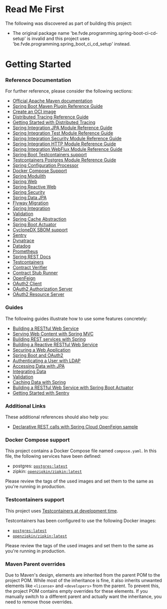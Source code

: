 # Read Me First

The following was discovered as part of building this project:

* The original package name 'be.fvde.programming.spring-boot-ci-cd-setup' is invalid and this project uses 'be.fvde.programming.spring_boot_ci_cd_setup' instead.

# Getting Started

### Reference Documentation

For further reference, please consider the following sections:

* [Official Apache Maven documentation](https://maven.apache.org/guides/index.html)
* [Spring Boot Maven Plugin Reference Guide](https://docs.spring.io/spring-boot/3.5.6/maven-plugin)
* [Create an OCI image](https://docs.spring.io/spring-boot/3.5.6/maven-plugin/build-image.html)
* [Distributed Tracing Reference Guide](https://docs.micrometer.io/tracing/reference/index.html)
* [Getting Started with Distributed Tracing](https://docs.spring.io/spring-boot/3.5.6/reference/actuator/tracing.html)
* [Spring Integration JPA Module Reference Guide](https://docs.spring.io/spring-integration/reference/jpa.html)
* [Spring Integration Test Module Reference Guide](https://docs.spring.io/spring-integration/reference/testing.html)
* [Spring Integration Security Module Reference Guide](https://docs.spring.io/spring-integration/reference/security.html)
* [Spring Integration HTTP Module Reference Guide](https://docs.spring.io/spring-integration/reference/http.html)
* [Spring Integration WebFlux Module Reference Guide](https://docs.spring.io/spring-integration/reference/webflux.html)
* [Spring Boot Testcontainers support](https://docs.spring.io/spring-boot/3.5.6/reference/testing/testcontainers.html#testing.testcontainers)
* [Testcontainers Postgres Module Reference Guide](https://java.testcontainers.org/modules/databases/postgres/)
* [Spring Configuration Processor](https://docs.spring.io/spring-boot/3.5.6/specification/configuration-metadata/annotation-processor.html)
* [Docker Compose Support](https://docs.spring.io/spring-boot/3.5.6/reference/features/dev-services.html#features.dev-services.docker-compose)
* [Spring Modulith](https://docs.spring.io/spring-modulith/reference/)
* [Spring Web](https://docs.spring.io/spring-boot/3.5.6/reference/web/servlet.html)
* [Spring Reactive Web](https://docs.spring.io/spring-boot/3.5.6/reference/web/reactive.html)
* [Spring Security](https://docs.spring.io/spring-boot/3.5.6/reference/web/spring-security.html)
* [Spring Data JPA](https://docs.spring.io/spring-boot/3.5.6/reference/data/sql.html#data.sql.jpa-and-spring-data)
* [Flyway Migration](https://docs.spring.io/spring-boot/3.5.6/how-to/data-initialization.html#howto.data-initialization.migration-tool.flyway)
* [Spring Integration](https://docs.spring.io/spring-boot/3.5.6/reference/messaging/spring-integration.html)
* [Validation](https://docs.spring.io/spring-boot/3.5.6/reference/io/validation.html)
* [Spring Cache Abstraction](https://docs.spring.io/spring-boot/3.5.6/reference/io/caching.html)
* [Spring Boot Actuator](https://docs.spring.io/spring-boot/3.5.6/reference/actuator/index.html)
* [CycloneDX SBOM support](https://docs.spring.io/spring-boot/3.5.6/reference/actuator/endpoints.html#actuator.endpoints.sbom)
* [Sentry](https://docs.sentry.io/platforms/java/)
* [Dynatrace](https://docs.spring.io/spring-boot/3.5.6/reference/actuator/metrics.html#actuator.metrics.export.dynatrace)
* [Datadog](https://docs.spring.io/spring-boot/3.5.6/reference/actuator/metrics.html#actuator.metrics.export.datadog)
* [Prometheus](https://docs.spring.io/spring-boot/3.5.6/reference/actuator/metrics.html#actuator.metrics.export.prometheus)
* [Spring REST Docs](https://docs.spring.io/spring-restdocs/docs/current/reference/htmlsingle/)
* [Testcontainers](https://java.testcontainers.org/)
* [Contract Verifier](https://docs.spring.io/spring-cloud-contract/reference/)
* [Contract Stub Runner](https://docs.spring.io/spring-cloud-contract/reference/project-features-stubrunner.html)
* [OpenFeign](https://docs.spring.io/spring-cloud-openfeign/reference/)
* [OAuth2 Client](https://docs.spring.io/spring-boot/3.5.6/reference/web/spring-security.html#web.security.oauth2.client)
* [OAuth2 Authorization Server](https://docs.spring.io/spring-boot/3.5.6/reference/web/spring-security.html#web.security.oauth2.authorization-server)
* [OAuth2 Resource Server](https://docs.spring.io/spring-boot/3.5.6/reference/web/spring-security.html#web.security.oauth2.server)

### Guides

The following guides illustrate how to use some features concretely:

* [Building a RESTful Web Service](https://spring.io/guides/gs/rest-service/)
* [Serving Web Content with Spring MVC](https://spring.io/guides/gs/serving-web-content/)
* [Building REST services with Spring](https://spring.io/guides/tutorials/rest/)
* [Building a Reactive RESTful Web Service](https://spring.io/guides/gs/reactive-rest-service/)
* [Securing a Web Application](https://spring.io/guides/gs/securing-web/)
* [Spring Boot and OAuth2](https://spring.io/guides/tutorials/spring-boot-oauth2/)
* [Authenticating a User with LDAP](https://spring.io/guides/gs/authenticating-ldap/)
* [Accessing Data with JPA](https://spring.io/guides/gs/accessing-data-jpa/)
* [Integrating Data](https://spring.io/guides/gs/integration/)
* [Validation](https://spring.io/guides/gs/validating-form-input/)
* [Caching Data with Spring](https://spring.io/guides/gs/caching/)
* [Building a RESTful Web Service with Spring Boot Actuator](https://spring.io/guides/gs/actuator-service/)
* [Getting Started with Sentry](https://docs.sentry.io/platforms/java/guides/spring-boot/)

### Additional Links

These additional references should also help you:

* [Declarative REST calls with Spring Cloud OpenFeign sample](https://github.com/spring-cloud-samples/feign-eureka)

### Docker Compose support

This project contains a Docker Compose file named `compose.yaml`.
In this file, the following services have been defined:

* postgres: [`postgres:latest`](https://hub.docker.com/_/postgres)
* zipkin: [`openzipkin/zipkin:latest`](https://hub.docker.com/r/openzipkin/zipkin/)

Please review the tags of the used images and set them to the same as you're running in production.

### Testcontainers support

This project uses [Testcontainers at development time](https://docs.spring.io/spring-boot/3.5.6/reference/features/dev-services.html#features.dev-services.testcontainers).

Testcontainers has been configured to use the following Docker images:

* [`postgres:latest`](https://hub.docker.com/_/postgres)
* [`openzipkin/zipkin:latest`](https://hub.docker.com/r/openzipkin/zipkin/)

Please review the tags of the used images and set them to the same as you're running in production.

### Maven Parent overrides

Due to Maven's design, elements are inherited from the parent POM to the project POM.
While most of the inheritance is fine, it also inherits unwanted elements like `<license>` and `<developers>` from the parent.
To prevent this, the project POM contains empty overrides for these elements.
If you manually switch to a different parent and actually want the inheritance, you need to remove those overrides.

